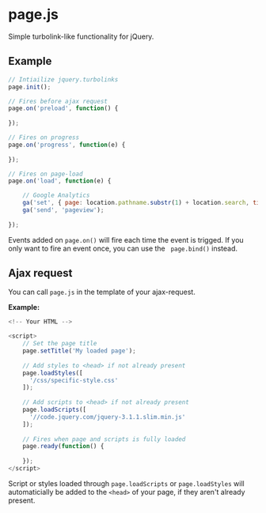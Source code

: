 # page.js
Simple turbolink-like functionality for jQuery.

## Example

```js
// Intiailize jquery.turbolinks
page.init();

// Fires before ajax request
page.on('preload', function() {
    
});

// Fires on progress
page.on('progress', function(e) {
    
});

// Fires on page-load
page.on('load', function(e) {

    // Google Analytics
    ga('set', { page: location.pathname.substr(1) + location.search, title: window.title });
    ga('send', 'pageview');
    
});
```

Events added on `page.on()` will fire each time the event is trigged. If you only want to fire an event once, you can use the ` page.bind()` instead.

## Ajax request

You can call `page.js` in the template of your ajax-request.

**Example:**

```js
<!-- Your HTML -->

<script>
    // Set the page title
    page.setTitle('My loaded page');
    
    // Add styles to <head> if not already present
    page.loadStyles([
      '/css/specific-style.css'
    ]);
    
    // Add scripts to <head> if not already present
    page.loadScripts([
      '//code.jquery.com/jquery-3.1.1.slim.min.js'
    ]);
    
    // Fires when page and scripts is fully loaded
    page.ready(function() {
    
    });
</script>
```
Script or styles loaded through `page.loadScripts` or `page.loadStyles` will automaticially be added to the `<head>` of your page, if they aren't already present.
